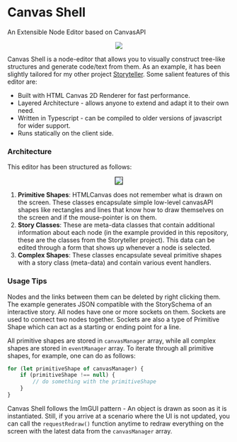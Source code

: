 # Canvas Shell

An Extensible Node Editor based on CanvasAPI

<p align="center">
<img src="https://i.ibb.co/Lv3q56z/Canvas-Shell.png">
</p>

Canvas Shell is a node-editor that allows you to visually construct tree-like structures and generate code/text from them. As an example, it has been slightly tailored for my other project [Storyteller](https://github.com/utk-dev/Storyteller "Interactive Story Reading Experience"). Some salient features of this editor are:

* Built with HTML Canvas 2D Renderer for fast performance.
* Layered Architecture - allows anyone to extend and adapt it to their own need.
* Written in Typescript - can be compiled to older versions of javascript for wider support.
* Runs statically on the client side.

### Architecture

This editor has been structured as follows:

<p align="center">
<img src="https://i.ibb.co/tBTZWtV/architecture.png" border="1">
</p>

1. **Primitive Shapes**: HTMLCanvas does not remember what is drawn on the screen. These classes encapsulate simple low-level canvasAPI shapes like rectangles and lines that know how to draw themselves on the screen and if the mouse-pointer is on them.
2. **Story Classes**: These are meta-data classes that contain additional information about each node (in the example provided in this repository, these are the classes from the Storyteller project). This data can be edited through a form that shows up whenever a node is selected.
3. **Complex Shapes**: These classes encapsulate seveal primitive shapes with a story class (meta-data) and contain various event handlers.

### Usage Tips

Nodes and the links between them can be deleted by right clicking them. The example generates JSON compatible with the StorySchema of an interactive story. All nodes have one or more sockets on them. Sockets are used to connect two nodes together. Sockets are also a type of Primitive Shape which can act as a starting or ending point for a line.

All primitive shapes are stored in `canvasManager` array, while all complex shapes are stored in `eventManager` array. To iterate through all primitive shapes, for example, one can do as follows:

```typescript
for (let primitiveShape of canvasManager) {
    if (primitiveShape !== null) {
        // do something with the primitiveShape
    }
}
```

Canvas Shell follows the ImGUI pattern - An object is drawn as soon as it is instantiated. Still, if you arrive at a scenario where the UI is not updated, you can call the `requestRedraw()` function anytime to redraw everything on the screen with the latest data from the `canvasManager` array.
